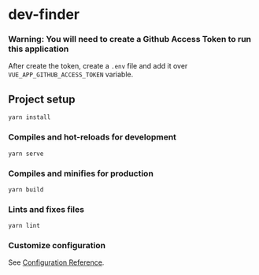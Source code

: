 # dev-finder

### Warning: You will need to create a Github Access Token to run this application

After create the token, create a `.env` file and add it over `VUE_APP_GITHUB_ACCESS_TOKEN` variable.

## Project setup
```
yarn install
```

### Compiles and hot-reloads for development
```
yarn serve
```

### Compiles and minifies for production
```
yarn build
```

### Lints and fixes files
```
yarn lint
```

### Customize configuration
See [Configuration Reference](https://cli.vuejs.org/config/).
